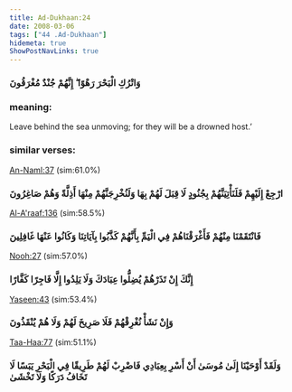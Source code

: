 ```yaml
---
title: Ad-Dukhaan:24
date: 2008-03-06
tags: ["44 .Ad-Dukhaan"]
hidemeta: true 
ShowPostNavLinks: true 
---
```

### وَاتْرُكِ الْبَحْرَ رَهْوًا ۖ إِنَّهُمْ جُنْدٌ مُغْرَقُونَ
### meaning: 
Leave behind the sea unmoving; for they will be a drowned host.’
### similar verses: 

[An-Naml:37](/27/37) (sim:61.0%)

### ارْجِعْ إِلَيْهِمْ فَلَنَأْتِيَنَّهُمْ بِجُنُودٍ لَا قِبَلَ لَهُمْ بِهَا وَلَنُخْرِجَنَّهُمْ مِنْهَا أَذِلَّةً وَهُمْ صَاغِرُونَ

[Al-A'raaf:136](/7/136) (sim:58.5%)

### فَانْتَقَمْنَا مِنْهُمْ فَأَغْرَقْنَاهُمْ فِي الْيَمِّ بِأَنَّهُمْ كَذَّبُوا بِآيَاتِنَا وَكَانُوا عَنْهَا غَافِلِينَ

[Nooh:27](/71/27) (sim:57.0%)

### إِنَّكَ إِنْ تَذَرْهُمْ يُضِلُّوا عِبَادَكَ وَلَا يَلِدُوا إِلَّا فَاجِرًا كَفَّارًا

[Yaseen:43](/36/43) (sim:53.4%)

### وَإِنْ نَشَأْ نُغْرِقْهُمْ فَلَا صَرِيخَ لَهُمْ وَلَا هُمْ يُنْقَذُونَ

[Taa-Haa:77](/20/77) (sim:51.1%)

### وَلَقَدْ أَوْحَيْنَا إِلَىٰ مُوسَىٰ أَنْ أَسْرِ بِعِبَادِي فَاضْرِبْ لَهُمْ طَرِيقًا فِي الْبَحْرِ يَبَسًا لَا تَخَافُ دَرَكًا وَلَا تَخْشَىٰ

